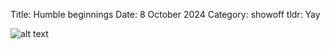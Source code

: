 Title: Humble beginnings
Date: 8 October 2024
Category: showoff
tldr: Yay

![alt text]({static}/images/humble_beginnings.png)